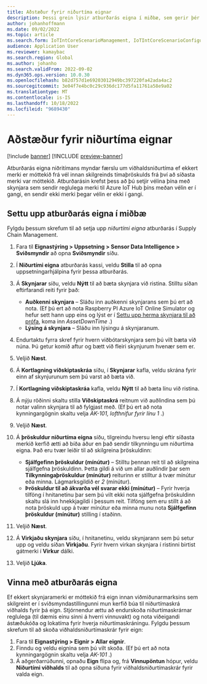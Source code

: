 ```yaml
---
title: Aðstæður fyrir niðurtíma eignar
description: Þessi grein lýsir atburðarás eigna í miðbæ, sem gerir þér kleift að nota skynjaragögn til að fylgjast með framboði eigna þinna.
author: johanhoffmann
ms.date: 09/02/2022
ms.topic: article
ms.search.form: IoTIntCoreScenarioManagement, IoTIntCoreScenarioConfigurationWizardV2, EntAssetObjectProductionStop
audience: Application User
ms.reviewer: kamaybac
ms.search.region: Global
ms.author: johanho
ms.search.validFrom: 2022-09-02
ms.dyn365.ops.version: 10.0.30
ms.openlocfilehash: b82d757d1e69203012949bc397220fa42ada4ac2
ms.sourcegitcommit: 3e04f7e4bc0c29c936dc177d5fa11761a58e9a02
ms.translationtype: MT
ms.contentlocale: is-IS
ms.lasthandoff: 10/18/2022
ms.locfileid: "9689430"
---
```

# <a name="the-asset-downtime-scenario"></a>Aðstæður fyrir niðurtíma eignar

[!include [banner](../includes/banner.md)]
[!INCLUDE [preview-banner](../includes/preview-banner.md)]
<!-- KFM: Preview until further notice -->

Atburðarás eigna niðritímans myndar færslu um viðhaldsniðurtíma ef ekkert merki er móttekið frá vél innan skilgreinds tímaþröskulds frá því að síðasta merki var móttekið. Atburðarásin krefst þess að þú setjir vélina þína með skynjara sem sendir reglulega merki til Azure IoT Hub þíns meðan vélin er í gangi, en sendir ekki merki þegar vélin er ekki í gangi.

## <a name="set-up-the-asset-downtime-scenario"></a>Settu upp atburðarás eigna í miðbæ

Fylgdu þessum skrefum til að setja upp *niðurtími eigna* atburðarás í Supply Chain Management.

1. Fara til **Eignastýring \> Uppsetning \> Sensor Data Intelligence \> Sviðsmyndir** að opna **Sviðsmyndir** síðu.
2. Í **Niðurtími eigna** atburðarás kassi, veldu **Stilla** til að opna uppsetningarhjálpina fyrir þessa atburðarás.
3. Á **Skynjarar** síðu, veldu **Nýtt** til að bæta skynjara við ristina. Stilltu síðan eftirfarandi reiti fyrir það:

    - **Auðkenni skynjara** – Sláðu inn auðkenni skynjarans sem þú ert að nota. (Ef þú ert að nota Raspberry PI Azure IoT Online Simulator og hefur sett hann upp eins og lýst er í [Settu upp herma skynjara til að prófa](sdi-set-up-simulated-sensor.md), koma inn *AssetDownTime* .)
    - **Lýsing á skynjara** – Sláðu inn lýsingu á skynjaranum.

4. Endurtaktu fyrra skref fyrir hvern viðbótarskynjara sem þú vilt bæta við núna. Þú getur komið aftur og bætt við fleiri skynjurum hvenær sem er.
5. Veljið **Næst**.
6. Á **Kortlagning viðskiptaskráa** síðu, í **Skynjarar** kafla, veldu skrána fyrir einn af skynjurunum sem þú varst að bæta við.
7. Í **Kortlagning viðskiptaskráa** kafla, veldu **Nýtt** til að bæta línu við ristina.
8. Á nýju röðinni skaltu stilla **Viðskiptaskrá** reitnum við auðlindina sem þú notar valinn skynjara til að fylgjast með. (Ef þú ert að nota kynningargögnin skaltu velja *AK-101, lofthnífur fyrir línu 1* .)
9. Veljið **Næst**.
10. Á **þröskuldur niðurtíma eigna** síðu, tilgreindu hversu lengi eftir síðasta merkið kerfið ætti að bíða áður en það sendir tilkynningu um niðurtíma eigna. Það eru tvær leiðir til að skilgreina þröskuldinn:

    - **Sjálfgefinn þröskuldur (mínútur)** – Stilltu þennan reit til að skilgreina sjálfgefna þröskuldinn. Þetta gildi á við um allar auðlindir þar sem **Tilkynningaþröskuldur (mínútur)** reiturinn er stilltur á tvær mínútur eða minna. Lágmarksgildið er *2* (mínútur).
    - **Þröskuldur til að ákvarða vél svarar ekki (mínútur)** – Fyrir hverja tilföng í hnitanetinu þar sem þú vilt ekki nota sjálfgefna þröskuldinn skaltu slá inn hnekkjagildi í þessum reit. Tilföng sem eru stillt á að nota þröskuld upp á tvær mínútur eða minna munu nota **Sjálfgefinn þröskuldur (mínútur)** stilling í staðinn.
11. Veljið **Næst**.
12. Á **Virkjaðu skynjara** síðu, í hnitanetinu, veldu skynjarann sem þú setur upp og veldu síðan **Virkjaðu**. Fyrir hvern virkan skynjara í ristinni birtist gátmerki í **Virkur** dálki.
13. Veljið **Ljúka**.

## <a name="work-with-the-asset-downtime-scenario"></a>Vinna með atburðarás eigna

Ef ekkert skynjaramerki er móttekið frá eign innan viðmiðunarmarksins sem skilgreint er í sviðsmyndastillingunni mun kerfið búa til niðurtímaskrá viðhalds fyrir þá eign. Stjórnendur ættu að endurskoða niðurtímaskrárnar reglulega (til dæmis einu sinni á hverri vinnuvakt) og nota viðeigandi ástæðukóða og lokatíma fyrir hverja niðurtímaskráningu. Fylgdu þessum skrefum til að skoða viðhaldsniðurtímaskrár fyrir eign:

1. Fara til **Eignastýring > Eignir > Allar eignir**.
2. Finndu og veldu eignina sem þú vilt skoða. (Ef þú ert að nota kynningargögnin skaltu velja *AK-101* .)
3. Á aðgerðarrúðunni, opnaðu **Eign** flipa og, frá **Vinnupöntun** hópur, veldu **Niðurtími viðhalds** til að opna síðuna fyrir viðhaldsniðurtímaskrár fyrir valda eign.
